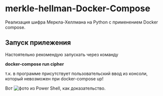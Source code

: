 # merkle-hellman-Docker-Compose
Реализация шифра Меркла-Хеллмана на Python c применением Docker compose.

## Запуск прилежения

Настоятельно рекомендую запускать через команду

  **docker-compose run cipher**

 т.к. в программе присутствует пользовательский ввод из консоли, который невозможен при docker-compose up!
 
 
Вот ![фото](https://github.com/ErrorDa/merkle-hellman-Docker-Compose/assets/99288583/94e96ac6-914b-43c6-9fad-e7eae9d7acb5) из Power Shell, как доказательство.
